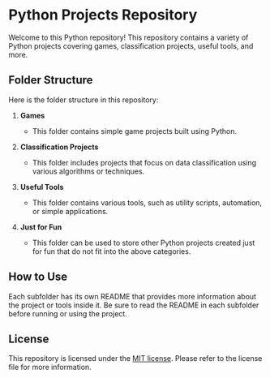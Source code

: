 # Python Projects Repository

Welcome to this Python repository! This repository contains a variety of Python projects covering games, classification projects, useful tools, and more.

## Folder Structure

Here is the folder structure in this repository:

1. **Games**
   - This folder contains simple game projects built using Python.

2. **Classification Projects**
   - This folder includes projects that focus on data classification using various algorithms or techniques.

3. **Useful Tools**
   - This folder contains various tools, such as utility scripts, automation, or simple applications.

4. **Just for Fun**
   - This folder can be used to store other Python projects created just for fun that do not fit into the above categories.

## How to Use

Each subfolder has its own README that provides more information about the project or tools inside it. Be sure to read the README in each subfolder before running or using the project.

## License

This repository is licensed under the [MIT license](LICENSE). Please refer to the license file for more information.